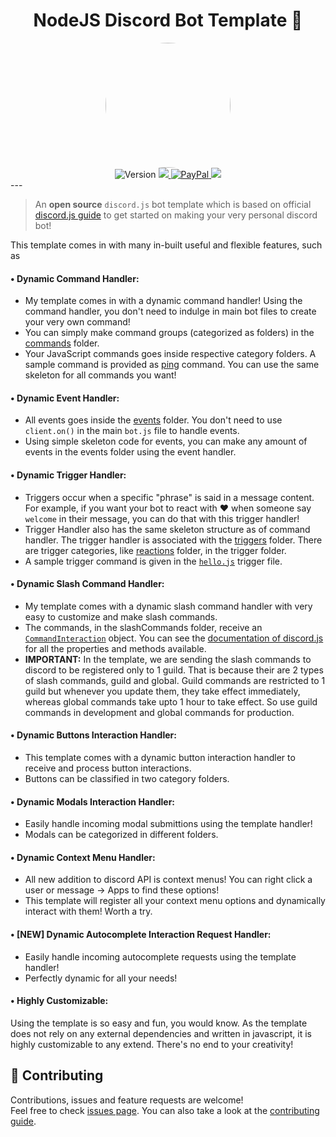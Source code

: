 <h1 align="center">NodeJS Discord Bot Template 👋</h1>

<div align="center">
    <a target="_blank" href="https://whackdevelopment.com/">
        <img target="_blank" style="border-radius:50%;" width="200" height="200" src="https://avatars.githubusercontent.com/u/110769913"/>
    </a>
</div>
<div align="center">
      <img alt="Version" src="https://img.shields.io/badge/version-v1.0.0--SNAPSHOT-blue.svg?style=for-the-badge&cacheSeconds=2592000" />
    <a target="_blank" href="https://discord.gg/WhackDevelopment">
        <img src="https://img.shields.io/discord/1075538521340776489?style=for-the-badge&logo=discord">
    </a>
    <a target="_blank" href="https://paypal.me/WhackDevelopment">
        <img src="https://img.shields.io/badge/Donate-PayPal-blue?style=for-the-badge&logo=paypal" alt="PayPal">
    </a>
    <a target="_blank" href="https://github.com/WhackDevelopment/discordbot-template-nodejs/issues">
        <img src="https://img.shields.io/github/issues/WhackDevelopment/discordbot-template-nodejs.svg?style=for-the-badge&logo=github">
    </a>
    <br>
</div>
---

> An **open source** `discord.js` bot template which is based on official [discord.js guide](https://discordjs.guide/) to get started on making your very personal discord bot!

This template comes in with many in-built useful and flexible features, such as

#### • **Dynamic Command Handler:**

-   My template comes in with a dynamic command handler! Using the command handler, you don't need to indulge in main bot files to create your very own command!
-   You can simply make command groups (categorized as folders) in the [commands](https://github.com/WhackDevelopment/discordbot-template-nodejs/tree/master/commands/) folder.
-   Your JavaScript commands goes inside respective category folders. A sample command is provided as [ping](https://github.com/WhackDevelopment/discordbot-template-nodejs/blob/master/commands/misc/ping.js) command. You can use the same skeleton for all commands you want!

#### • **Dynamic Event Handler:**

-   All events goes inside the [events](https://github.com/WhackDevelopment/discordbot-template-nodejs/blob/master/events/) folder. You don't need to use `client.on()` in the main `bot.js` file to handle events.
-   Using simple skeleton code for events, you can make any amount of events in the events folder using the event handler.

#### • **Dynamic Trigger Handler:**

-   Triggers occur when a specific "phrase" is said in a message content. For example, if you want your bot to react with :heart: when someone say `welcome` in their message, you can do that with this trigger handler!
-   Trigger Handler also has the same skeleton structure as of command handler. The trigger handler is associated with the [triggers](https://github.com/WhackDevelopment/discordbot-template-nodejs/tree/master/triggers/) folder. There are trigger categories, like [reactions](https://github.com/WhackDevelopment/discordbot-template-nodejs/tree/master/triggers/reactions) folder, in the trigger folder.
-   A sample trigger command is given in the [`hello.js`](https://github.com/WhackDevelopment/discordbot-template-nodejs/tree/master/triggers/reactions/hello.js) trigger file.

#### • **Dynamic Slash Command Handler:**

-   My template comes with a dynamic slash command handler with very easy to customize and make slash commands.
-   The commands, in the slashCommands folder, receive an [`CommandInteraction`](https://discord.js.org/#/docs/main/stable/class/CommandInteraction) object. You can see the [documentation of discord.js](https://discord.js.org/#/docs/main/stable/class/CommandInteraction) for all the properties and methods available.
-   **IMPORTANT:** In the template, we are sending the slash commands to discord to be registered only to 1 guild. That is because their are 2 types of slash commands, guild and global. Guild commands are restricted to 1 guild but whenever you update them, they take effect immediately, whereas global commands take upto 1 hour to take effect. So use guild commands in development and global commands for production.

#### • **Dynamic Buttons Interaction Handler:**

-   This template comes with a dynamic button interaction handler to receive and process button interactions.
-   Buttons can be classified in two category folders.

#### • **Dynamic Modals Interaction Handler:**

-   Easily handle incoming modal submittions using the template handler!
-   Modals can be categorized in different folders.

#### • **Dynamic Context Menu Handler:**

-   All new addition to discord API is context menus! You can right click a user or message -> Apps to find these options!
-   This template will register all your context menu options and dynamically interact with them! Worth a try.

#### • **[NEW] Dynamic Autocomplete Interaction Request Handler:**

-   Easily handle incoming autocomplete requests using the template handler!
-   Perfectly dynamic for all your needs!

#### • **Highly Customizable:**

Using the template is so easy and fun, you would know. As the template does not rely on any external dependencies and written in javascript, it is highly customizable to any extend. There's no end to your creativity!

## 🤝 Contributing

Contributions, issues and feature requests are welcome!<br />Feel free to check [issues page](https://github.com/WhackDevelopment/discordbot-template-nodejs/issues). You can also take a look at the [contributing guide](https://github.com/WhackDevelopment/.github/blob/master/CONTRIBUTING.md).
